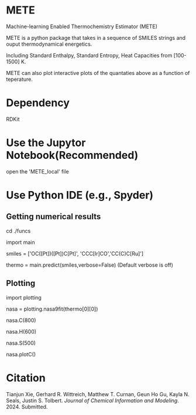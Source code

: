# METE
Machine-learning Enabled Thermochemistry Estimator (METE)

METE is a python package that takes in a sequence of SMILES strings and ouput thermodynamical energetics.

Including Standard Enthalpy, Standard Entropy, Heat Capacities from [100-1500] K.

METE can also plot interactive plots of the quantaties above as a function of teperature.

# Dependency

RDKit

# Use the Jupytor Notebook(Recommended)
open the 'METE_local' file

# Use Python IDE (e.g., Spyder)
## Getting numerical results
cd ./funcs

import main

smiles = ['OC([Pt])([Pt])C[Pt]', 'CCC[Ir]CO','CC(C)C[Ru]']

thermo = main.predict(smiles,verbose=False) (Default verbose is off)

## Plotting
import plotting

nasa = plotting.nasa9fit(thermo[0][0])

nasa.C(800)

nasa.H(600)

nasa.S(500)

nasa.plotC()


# Citation
Tianjun Xie, Gerhard R. Wittreich, Matthew T. Curnan, Geun Ho Gu, Kayla N. Seals, Justin S. Tolbert. _Journal of Chemical Information and Modeling_. 2024. Submitted.
